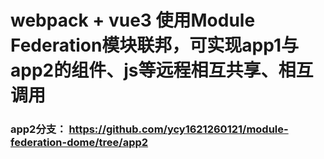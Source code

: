 # webpack + vue3 使用Module Federation模块联邦，可实现app1与app2的组件、js等远程相互共享、相互调用

### app2分支： https://github.com/ycy1621260121/module-federation-dome/tree/app2